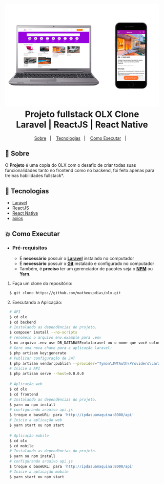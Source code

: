 <h1 align="center">
    <img alt="Proffy" src="olxtemplate.png"  width="1000px" />
    <br>Projeto fullstack OLX Clone<br/>
    Laravel | ReactJS | React Native
</h1> 

<p align="center">
  <a href="#bookmark-sobre">Sobre</a>&nbsp;&nbsp;&nbsp;|&nbsp;&nbsp;&nbsp;
  <a href="#rocket-tecnologias">Tecnologias</a>&nbsp;&nbsp;&nbsp;|&nbsp;&nbsp;&nbsp;
  <a href="#boom-como-executar">Como Executar</a>&nbsp;&nbsp;&nbsp;|&nbsp;&nbsp;&nbsp;
</p>

## :bookmark: Sobre

O **Projeto** é uma copia do OLX com o desafio de criar todas suas funcionalidades tanto no frontend como no backend, foi feito apenas para treinas habilidades fullstack*.
  


## :rocket: Tecnologias
-  [Laravel](https://laravel.com/)
-  [ReactJS](https://reactjs.org/)
-  [React Native](http://facebook.github.io/react-native/)
-  [axios](https://github.com/axios/axios)

## :boom: Como Executar

- ### **Pré-requisitos**

  - É **necessário** possuir o **[Laravel](https://laravel.com/)** instalado no computador
  - É **necessário** possuir o **[Git](https://git-scm.com/)** instalado e configurado no computador
  - Também, é **preciso** ter um gerenciador de pacotes seja o **[NPM](https://www.npmjs.com/)** ou **[Yarn](https://yarnpkg.com/)**.

1. Faça um clone do repositório:

```sh
  $ git clone https://github.com/matheuspdias/olx.git
```

2. Executando a Aplicação:

```sh
  # API
  $ cd olx
  $ cd backend
  # Instalando as dependências do projeto.
  $ composer install --no-scripts
  # renomeio o arquivo env.example para .env
  $ no arquivo .env use DB_DATABASE=olxlaravel ou o nome que você colocou no db
  # Gere uma nova chave para a aplicação laravel:
  $ php artisan key:generate
  # Publicar configuração de JWT
  $ php artisan vendor:publish --provider="Tymon\JWTAuth\Providers\LaravelServiceProvider"
  # Inicie a API
  $ php artisan serve --host=0.0.0.0

  # Aplicação web
  $ cd olx
  $ cd frontend
  # Instalando as dependências do projeto.
  $ yarn ou npm install
  # configurando arquivo api.js
  $ troque o baseURL: para 'http://ipdasuamaquina:8000/api'
  # Inicie a aplicação web
  $ yarn start ou npm start

  # Aplicação mobile
  $ cd olx
  $ cd mobile
  # Instalando as dependências do projeto.
  $ yarn ou npm install
  # configurando arquivo api.js
  $ troque o baseURL: para 'http://ipdasuamaquina:8000/api'
  # Inicie a aplicação mobile
  $ yarn start ou npm start
```
